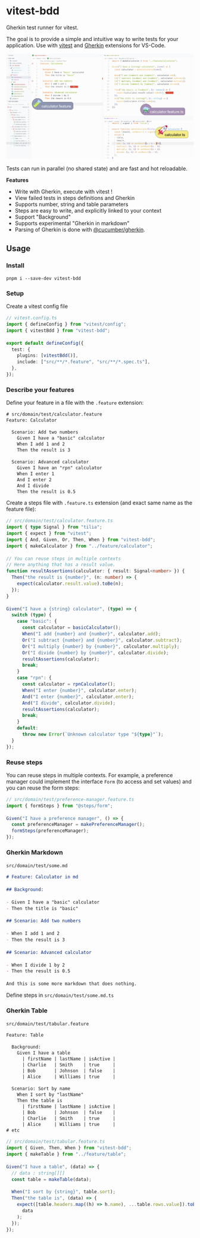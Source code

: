 # vitest-bdd

Gherkin test runner for vitest.

The goal is to provide a simple and intuitive way to write tests for your
application. Use with [vitest](https://marketplace.visualstudio.com/items?itemName=vitest.explorer) and [Gherkin](https://marketplace.visualstudio.com/items?itemName=alexkrechik.cucumberautocomplete) extensions for VS-Code.

![vitest-bdd banner](https://raw.githubusercontent.com/midasum/vitest-bdd/refs/heads/main/misc/vitest-bdd.jpg)

Tests can run in parallel (no shared state) and are fast and hot reloadable.

**Features**

* Write with Gherkin, execute with vitest !
* View failed tests in steps definitions and Gherkin
* Supports number, string and table parameters
* Steps are easy to write, and explicitly linked to your context
* Support "Background"
* Supports experimental "Gherkin in markdown"
* Parsing of Gherkin is done with [@cucumber/gherkin](https://github.com/cucumber/gherkin).

## Usage

### Install

```
pnpm i --save-dev vitest-bdd
```

### Setup

Create a vitest config file

```ts
// vitest.config.ts
import { defineConfig } from "vitest/config";
import { vitestBdd } from "vitest-bdd";

export default defineConfig({
  test: {
    plugins: [vitestBdd()],
    include: ["src/**/*.feature", "src/**/*.spec.ts"],
  },
});
```

### Describe your features

Define your feature in a file with the `.feature` extension:

```gherkin
# src/domain/test/calculator.feature
Feature: Calculator

  Scenario: Add two numbers
    Given I have a "basic" calculator
    When I add 1 and 2
    Then the result is 3

  Scenario: Advanced calculator
    Given I have an "rpn" calculator
    When I enter 1
    And I enter 2
    And I divide
    Then the result is 0.5
```

Create a steps file with `.feature.ts` extension (and exact same name as
the feature file):

```ts
// src/domain/test/calculator.feature.ts
import { type Signal } from "tilia";
import { expect } from "vitest";
import { And, Given, Or, Then, When } from "vitest-bdd";
import { makeCalculator } from "../feature/calculator";

// You can reuse steps in multiple contexts
// Here anything that has a result value.
function resultAssertions(calculator: { result: Signal<number> }) {
  Then("the result is {number}", (n: number) => {
    expect(calculator.result.value).toBe(n);
  });
}

Given("I have a {string} calculator", (type) => {
  switch (type) {
    case "basic": {
      const calculator = basicCalculator();
      When("I add {number} and {number}", calculator.add);
      Or("I subtract {number} and {number}", calculator.subtract);
      Or("I multiply {number} by {number}", calculator.multiply);
      Or("I divide {number} by {number}", calculator.divide);
      resultAssertions(calculator);
      break;
    }
    case "rpn": {
      const calculator = rpnCalculator();
      When("I enter {number}", calculator.enter);
      And("I enter {number}", calculator.enter);
      And("I divide", calculator.divide);
      resultAssertions(calculator);
      break;
    }
    default:
      throw new Error(`Unknown calculator type "${type}"`);
  }
});
```

### Reuse steps

You can reuse steps in multiple contexts. For example, a preference manager
could implement the interface `Form` (to access and set values) and you can
reuse the form steps:

```ts
// src/domain/test/preference-manager.feature.ts
import { formSteps } from "@steps/form";

Given("I have a preference manager", () => {
  const preferenceManager = makePreferenceManager();
  formSteps(preferenceManager);
});
```

### Gherkin Markdown

`src/domain/test/some.md`

```md
# Feature: Calculator in md

## Background:

- Given I have a "basic" calculator
- Then the title is "basic"

## Scenario: Add two numbers

- When I add 1 and 2
- Then the result is 3

## Scenario: Advanced calculator

- When I divide 1 by 2
- Then the result is 0.5

And this is some more markdown that does nothing.
```

Define steps in `src/domain/test/some.md.ts`

### Gherkin Table

`src/domain/test/tabular.feature`

```gherkin
Feature: Table

  Background:
    Given I have a table
      | firstName | lastName | isActive |
      | Charlie   | Smith    | true     |
      | Bob       | Johnson  | false    |
      | Alice     | Williams | true     |

  Scenario: Sort by name
    When I sort by "lastName"
    Then the table is
      | firstName | lastName | isActive |
      | Bob       | Johnson  | false    |
      | Charlie   | Smith    | true     |
      | Alice     | Williams | true     |
# etc
```

```ts
// src/domain/test/tabular.feature.ts
import { Given, Then, When } from "vitest-bdd";
import { makeTable } from "../feature/table";

Given("I have a table", (data) => {
  // data : string[][]
  const table = makeTable(data);

  When("I sort by {string}", table.sort);
  Then("the table is", (data) => {
    expect([table.headers.map((h) => h.name), ...table.rows.value]).toEqual(
      data
    );
  });
});
```

